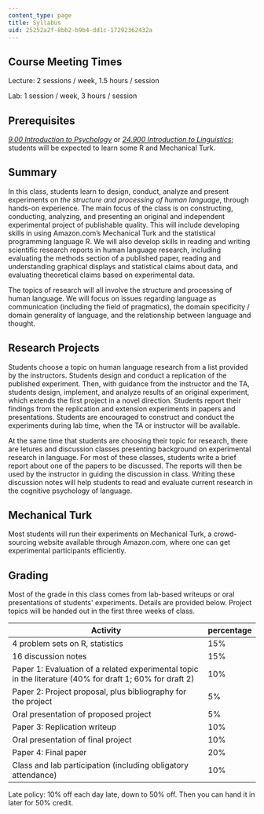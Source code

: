 ```yaml
---
content_type: page
title: Syllabus
uid: 25252a2f-8bb2-b9b4-dd1c-17292362432a
---
```


Course Meeting Times
--------------------

Lecture: 2 sessions / week, 1.5 hours / session

Lab: 1 session / week, 3 hours / session

Prerequisites
-------------

[_9.00 Introduction to Psychology_](/courses/9-00sc-introduction-to-psychology-fall-2011/) or [_24.900 Introduction to Linguistics_](/courses/24-900-introduction-to-linguistics-fall-2012/); students will be expected to learn some R and Mechanical Turk.

Summary
-------

In this class, students learn to design, conduct, analyze and present experiments on _the structure and processing of human language_, through hands-on experience. The main focus of the class is on constructing, conducting, analyzing, and presenting an original and independent experimental project of publishable quality. This will include developing skills in using Amazon.com’s Mechanical Turk and the statistical programming language R. We will also develop skills in reading and writing scientific research reports in human language research, including evaluating the methods section of a published paper, reading and understanding graphical displays and statistical claims about data, and evaluating theoretical claims based on experimental data.

The topics of research will all involve the structure and processing of human language. We will focus on issues regarding language as communication (including the field of pragmatics), the domain specificity / domain generality of language, and the relationship between language and thought.

Research Projects
-----------------

Students choose a topic on human language research from a list provided by the instructors. Students design and conduct a replication of the published experiment. Then, with guidance from the instructor and the TA, students design, implement, and analyze results of an original experiment, which extends the first project in a novel direction. Students report their findings from the replication and extension experiments in papers and presentations. Students are encouraged to construct and conduct the experiments during lab time, when the TA or instructor will be available.

At the same time that students are choosing their topic for research, there are letures and discussion classes presenting background on experimental research in language. For most of these classes, students write a brief report about one of the papers to be discussed. The reports will then be used by the instructor in guiding the discussion in class. Writing these discussion notes will help students to read and evaluate current research in the cognitive psychology of language.

Mechanical Turk
---------------

Most students will run their experiments on Mechanical Turk, a crowd-sourcing website available through Amazon.com, where one can get experimental participants efficiently.

Grading
-------

Most of the grade in this class comes from lab-based writeups or oral presentations of students' experiments. Details are provided below. Project topics will be handed out in the first three weeks of class.

| Activity | percentage |
| --- | --- |
| 4 problem sets on R, statistics | 15% |
| 16 discussion notes | 15% |
| Paper 1: Evaluation of a related experimental topic in the literature (40% for draft 1; 60% for draft 2) | 10% |
| Paper 2: Project proposal, plus bibliography for the project | 5% |
| Oral presentation of proposed project | 5% |
| Paper 3: Replication writeup | 10% |
| Oral presentation of final project | 10% |
| Paper 4: Final paper | 20% |
| Class and lab participation (including obligatory attendance) | 10% 

Late policy: 10% off each day late, down to 50% off. Then you can hand it in later for 50% credit.
